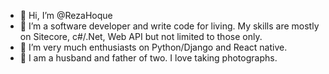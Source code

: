 - 👋 Hi, I’m @RezaHoque
- 👀 I’m a software developer and write code for living. My skills are mostly on Sitecore, c#/.Net, Web API but not limited to those only.
- 🌱 I’m very much enthusiasts on Python/Django and React native.
- 💞️ I am a husband and father of two. I love taking photographs.


<!---
- 📫 How to reach me ...

RezaHoque/RezaHoque is a ✨ special ✨ repository because its `README.md` (this file) appears on your GitHub profile.
You can click the Preview link to take a look at your changes.
--->
